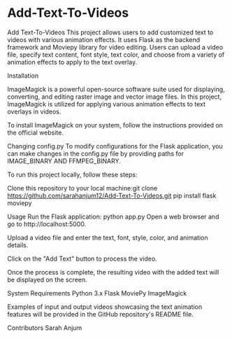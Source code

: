 # Add-Text-To-Videos

Add Text-To-Videos
This project allows users to add customized text to videos with various animation effects. It uses Flask as the backend framework and Moviepy library for video editing. Users can upload a video file, specify text content, font style, text color, and choose from a variety of animation effects to apply to the text overlay.

Installation

ImageMagick is a powerful open-source software suite used for displaying, converting, and editing raster image and vector image files. In this project, ImageMagick is utilized for applying various animation effects to text overlays in videos.

To install ImageMagick on your system, follow the instructions provided on the official website.

Changing config.py
To modify configurations for the Flask application, you can make changes in the config.py file by providing paths for IMAGE_BINARY AND FFMPEG_BINARY. 

To run this project locally, follow these steps:

Clone this repository to your local machine:git clone <https://github.com/sarahanjum12/Add-Text-To-Videos.git>
pip install flask moviepy

Usage
Run the Flask application:
python app.py
Open a web browser and go to http://localhost:5000.

Upload a video file and enter the text, font, style, color, and animation details.

Click on the "Add Text" button to process the video.

Once the process is complete, the resulting video with the added text will be displayed on the screen.

System Requirements
Python 3.x
Flask
MoviePy
ImageMagick

Examples of input and output videos showcasing the text animation features will be provided in the GitHub repository's README file.

Contributors
Sarah Anjum

